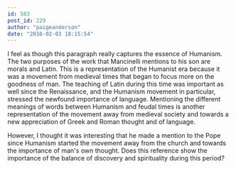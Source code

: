 ```yaml
---
id: 583
post_id: 229
author: "paigeanderson"
date: "2016-02-03 18:15:54"
---
```

I feel as though this paragraph really captures the essence of Humanism. The two purposes of the work that Mancinelli mentions to his son are morals and Latin. This is a representation of the Humanist era because it was a movement from medieval times that began to focus more on the goodness of man. The teaching of Latin during this time was important as well since the Renaissance, and the Humanism movement in particular, stressed the newfound importance of language. Mentioning the different meanings of words between Humanism and feudal times is another representation of the movement away from medieval society and towards a new appreciation of Greek and Roman thought and of language. 




However, I thought it was interesting that he made a mention to the Pope since Humanism started the movement away from the church and towards the importance of man's own thought. Does this reference show the importance of the balance of discovery and spirituality during this period?
